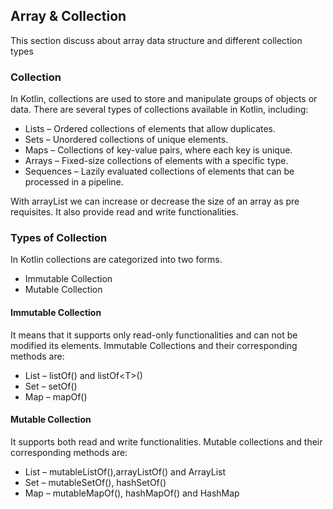 ## Array & Collection
This section discuss about array data structure and different collection types

### Collection

In Kotlin, collections are used to store and manipulate groups of objects or data. There are several types of collections available in Kotlin, including:

* Lists – Ordered collections of elements that allow duplicates.
* Sets – Unordered collections of unique elements.
* Maps – Collections of key-value pairs, where each key is unique.
* Arrays – Fixed-size collections of elements with a specific type.
* Sequences – Lazily evaluated collections of elements that can be processed in a pipeline.

With arrayList we can increase or decrease the size of an array as pre requisites. It also provide read and write functionalities.
### Types of Collection
In Kotlin collections are categorized into two forms.

* Immutable Collection
* Mutable Collection

#### Immutable Collection
It means that it supports only read-only functionalities and can not be modified its elements. Immutable Collections and their corresponding methods are:

* List – listOf() and listOf\<T>()
* Set – setOf()
* Map – mapOf()

#### Mutable Collection
It supports both read and write functionalities. Mutable collections and their corresponding methods are:

* List – mutableListOf(),arrayListOf() and ArrayList
* Set  – mutableSetOf(), hashSetOf()
* Map – mutableMapOf(), hashMapOf() and HashMap